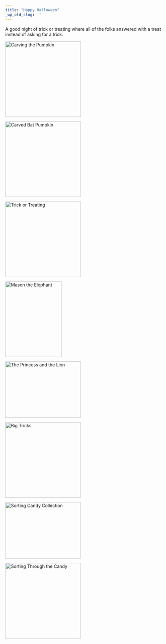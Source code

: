 ```yaml
---
title: "Happy Halloween"
_wp_old_slug: ''
---
```

<p>A good night of trick or treating where all of the folks answered with a treat instead of asking for a trick.</p>
<p><a href="http://www.flickr.com/photos/lemon/5129777359/" title="Carving the Pumpkin by iChris, on Flickr"><img src="http://farm2.static.flickr.com/1096/5129777359_aeaff0d393_m.jpg" width="240" height="240" alt="Carving the Pumpkin" class="aligncenter"/></a></p>
<p><a href="http://www.flickr.com/photos/lemon/5129844147/" title="Carved Bat Pumpkin by iChris, on Flickr"><img src="http://farm2.static.flickr.com/1413/5129844147_9ff19d483f_m.jpg" width="240" height="240" alt="Carved Bat Pumpkin" class="aligncenter"/></a></p>
<p><a href="http://www.flickr.com/photos/lemon/5133180447/" title="Trick or Treating by iChris, on Flickr"><img src="http://farm5.static.flickr.com/4106/5133180447_ca3be044d7_m.jpg" width="240" height="240" alt="Trick or Treating" class="aligncenter" /></a></p>
<p><a href="http://www.flickr.com/photos/lemon/5135975327/" title="Mason the Elephant by iChris, on Flickr"><img src="http://farm2.static.flickr.com/1393/5135975327_7e8d2090aa_m.jpg" width="179" height="240" alt="Mason the Elephant" class="aligncenter"/></a></p>
<p><a href="http://www.flickr.com/photos/lemon/5136574676/" title="The Princess and the Lion by iChris, on Flickr"><img src="http://farm5.static.flickr.com/4104/5136574676_3dae10d175_m.jpg" width="240" height="179" alt="The Princess and the Lion" class="aligncenter" /></a></p>
<p><a href="http://www.flickr.com/photos/lemon/5133288101/" title="Big Tricks by iChris, on Flickr"><img src="http://farm2.static.flickr.com/1051/5133288101_d4eeeedf49_m.jpg" width="240" height="240" alt="Big Tricks" class="aligncenter" /></a></p>
<p><a href="http://www.flickr.com/photos/lemon/5135977505/" title="Sorting Candy Collection by iChris, on Flickr"><img src="http://farm5.static.flickr.com/4129/5135977505_ba42d9d01c_m.jpg" width="240" height="179" alt="Sorting Candy Collection" class="aligncenter" /></a></p>
<p><a href="http://www.flickr.com/photos/lemon/5133737013/" title="Sorting Through the Candy by iChris, on Flickr"><img src="http://farm5.static.flickr.com/4051/5133737013_cbdbf0435d_m.jpg" width="240" height="240" alt="Sorting Through the Candy" class="aligncenter" /></a></p>
